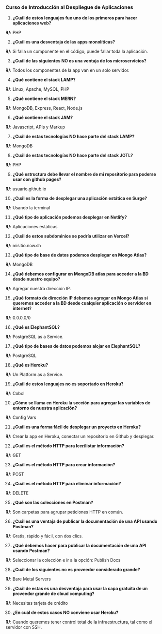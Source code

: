 ### Curso de Introducción al Despliegue de Aplicaciones

1. **¿Cuál de estos lenguajes fue uno de los primeros para hacer aplicaciones web?**

**R/:** PHP

2. **¿Cuál es una desventaja de las apps monolíticas?**

**R/:** Si falla un componente en el código, puede fallar toda la aplicación.

3. **¿Cuál de las siguientes NO es una ventaja de los microservicios?**

**R/:** Todos los componentes de la app van en un solo servidor.

4. **¿Qué contiene el stack LAMP?**

**R/:** Linux, Apache, MySQL, PHP

5. **¿Qué contiene el stack MERN?**

**R/:** MongoDB, Express, React, Node.js

6. **¿Qué contiene el stack JAM?**

**R/:** Javascript, APIs y Markup

7. **¿Cuál de estas tecnologías NO hace parte del stack LAMP?**

**R/:** MongoDB

8. **¿Cuál de estas tecnologías NO hace parte del stack JOTL?**

**R/:** PHP

9. **¿Qué estructura debe llevar el nombre de mi repositorio para poderse usar con github pages?**

**R/:** usuario.github.io

10. **¿Cuál es la forma de desplegar una aplicación estática en Surge?**

**R/:** Usando la terminal

11. **¿Qué tipo de aplicación podemos desplegar en Netlify?**

**R/:** Aplicaciones estáticas

12. **¿Cuál de estos subdominios se podría utilizar en Vercel?**

**R/:** misitio.now.sh

13. **¿Qué tipo de base de datos podemos desplegar en Mongo Atlas?**

**R/:** MongoDB

14. **¿Qué debemos configurar en MongoDB atlas para acceder a la BD desde nuestro equipo?**

**R/:** Agregar nuestra dirección IP.

15. **¿Qué formato de dirección IP debemos agregar en Mongo Atlas si queremos acceder a la BD desde cualquier aplicación o servidor en internet?**

**R/:** 0.0.0.0/0

16. **¿Qué es ElephantSQL?**

**R/:** PostgreSQL as a Service.

17. **¿Qué tipo de bases de datos podemos alojar en ElephantSQL?**

**R/:** PostgreSQL

18. **¿Qué es Heroku?**

**R/:** Un Platform as a Service.

19. **¿Cuál de estos lenguajes no es soportado en Heroku?**

**R/:** Cobol

20. **¿Cómo se llama en Heroku la sección para agregar las variables de entorno de nuestra aplicación?**

**R/:** Config Vars

21. **¿Cuál es una forma fácil de desplegar un proyecto en Heroku?**

**R/:** Crear la app en Heroku, conectar un repositorio en Github y desplegar.

22. **¿Cuál es el método HTTP para leer/listar información?**

**R/:** GET

23. **¿Cuál es el método HTTP para crear información?**

**R/:** POST

24. **¿Cuál es el método HTTP para eliminar información?**

**R/:** DELETE

25. **¿Qué son las colecciones en Postman?**

**R/:** Son carpetas para agrupar peticiones HTTP en común.

26. **¿Cuál es una ventaja de publicar la documentación de una API usando Postman?**

**R/:** Gratis, rápido y fácil, con dos clics.

27. **¿Qué debemos hacer para publicar la documentación de una API usando Postman?**

**R/:** Seleccionar la colección e ir a la opción: Publish Docs

28. **¿Cuál de los siguientes no es proveedor considerado grande?**

**R/:** Bare Metal Servers

29. **¿Cuál de estas es una desventaja para usar la capa gratuita de un proveedor grande de cloud computing?**

**R/:** Necesitas tarjeta de crédito

30. **¿En cuál de estos casos NO conviene usar Heroku?**

**R/:** Cuando queremos tener control total de la infraestructura, tal como el servidor con SSH.